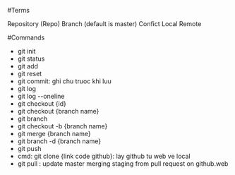 #Terms

Repository (Repo)
Branch (default is master)
Confict
Local
Remote

#Commands

- git init
- git status
- git add
- git reset
- git commit: ghi chu truoc khi luu
- git log
- git log --oneline
- git checkout {id}
- git checkout {branch name}
- git branch
- git checkout -b {branch name}
- git merge {branch name}
- git branch -d {branch name}
- git push 
- cmd: git clone {link code github}: lay github tu web ve local
- git pull : update master merging staging from pull request on github.web
